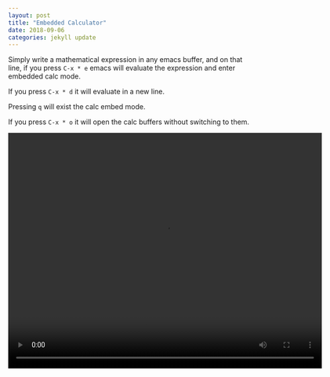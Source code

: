 ```yaml
---
layout: post
title: "Embedded Calculator"
date: 2018-09-06
categories: jekyll update
---
```


Simply write a mathematical expression in any emacs buffer, and on that line, if you press `C-x * e` emacs will evaluate the expression and enter embedded calc mode. 

If you press `C-x * d` it will evaluate in a new line. 

Pressing `q` will exist the calc embed mode.

If you press `C-x * o` it will open the calc buffers without switching to them.

<video width="640" height="480" src="/assets/embedded_calc.webm" controls></video>

